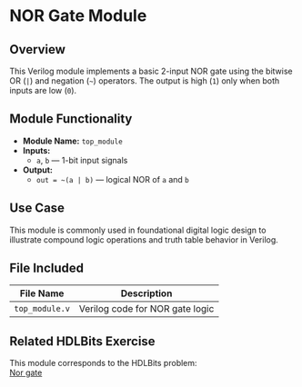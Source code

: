 # NOR Gate Module

## Overview
This Verilog module implements a basic 2-input NOR gate using the bitwise OR (`|`) and negation (`~`) operators. The output is high (`1`) only when both inputs are low (`0`).

## Module Functionality
- **Module Name:** `top_module`
- **Inputs:**  
  - `a`, `b` — 1-bit input signals  
- **Output:**  
  - `out = ~(a | b)` — logical NOR of `a` and `b`

## Use Case
This module is commonly used in foundational digital logic design to illustrate compound logic operations and truth table behavior in Verilog.

## File Included

| File Name       | Description                     |
|------------------|---------------------------------|
| `top_module.v`   | Verilog code for NOR gate logic |

## Related HDLBits Exercise
This module corresponds to the HDLBits problem:  
[Nor gate](https://hdlbits.01xz.net/wiki/Norgate)
